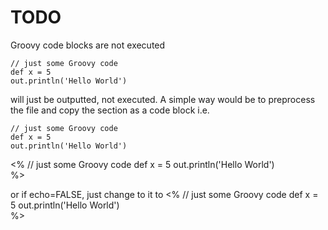 # TODO

Groovy code blocks are not executed

```{groovy echo=TRUE}
// just some Groovy code
def x = 5
out.println('Hello World')  
```
will just be outputted, not executed. 
A simple way would be to preprocess
the file and copy the section as a code block i.e.
```{groovy echo=TRUE}
// just some Groovy code
def x = 5
out.println('Hello World')  
```
<%
// just some Groovy code
def x = 5
out.println('Hello World')  
%>

or if echo=FALSE, just change to it to
<%
// just some Groovy code
def x = 5
out.println('Hello World')  
%>